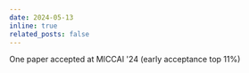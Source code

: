 ```yaml
---
date: 2024-05-13
inline: true
related_posts: false
---
```


One paper accepted at MICCAI '24 (early acceptance top 11%)
